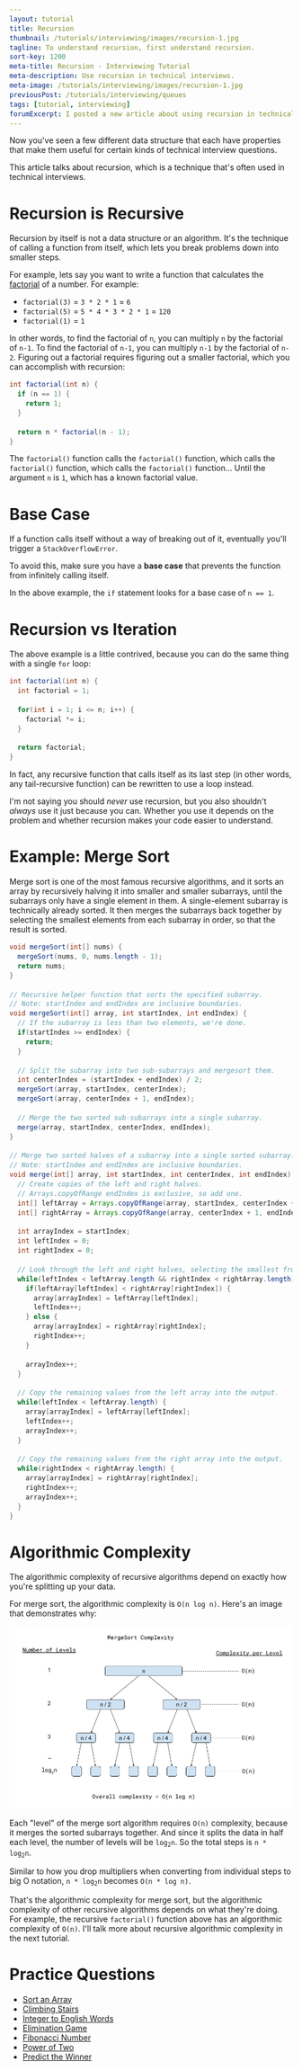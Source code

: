 ```yaml
---
layout: tutorial
title: Recursion
thumbnail: /tutorials/interviewing/images/recursion-1.jpg
tagline: To understand recursion, first understand recursion.
sort-key: 1200
meta-title: Recursion - Interviewing Tutorial
meta-description: Use recursion in technical interviews.
meta-image: /tutorials/interviewing/images/recursion-1.jpg
previousPost: /tutorials/interviewing/queues
tags: [tutorial, interviewing]
forumExcerpt: I posted a new article about using recursion in technical interviews.
---
```


Now you've seen a few different data structure that each have properties that make them useful for certain kinds of technical interview questions.

This article talks about recursion, which is a technique that's often used in technical interviews.

# Recursion is Recursive

Recursion by itself is not a data structure or an algorithm. It's the technique of calling a function from itself, which lets you break problems down into smaller steps.

For example, lets say you want to write a function that calculates the [factorial](https://en.wikipedia.org/wiki/Factorial) of a number. For example:

- `factorial(3)` = `3 * 2 * 1` = `6`
- `factorial(5)` = `5 * 4 * 3 * 2 * 1` = `120`
- `factorial(1)` = `1`

In other words, to find the factorial of `n`, you can multiply `n` by the factorial of `n-1`. To find the factorial of `n-1`, you can multiply `n-1` by the factorial of `n-2`. Figuring out a factorial requires figuring out a smaller factorial, which you can accomplish with recursion:

```java
int factorial(int n) {
  if (n == 1) {
    return 1;
  }

  return n * factorial(n - 1);
}
```

The `factorial()` function calls the `factorial()` function, which calls the `factorial()` function, which calls the `factorial()` function... Until the argument `n` is `1`, which has a known factorial value.

# Base Case

If a function calls itself without a way of breaking out of it, eventually you'll trigger a `StackOverflowError`.

To avoid this, make sure you have a **base case** that prevents the function from infinitely calling itself.

In the above example, the `if` statement looks for a base case of `n == 1`.

# Recursion vs Iteration

The above example is a little contrived, because you can do the same thing with a single `for` loop:

```java
int factorial(int n) {
  int factorial = 1;

  for(int i = 1; i <= n; i++) {
    factorial *= i;
  }

  return factorial;
}
```

In fact, any recursive function that calls itself as its last step (in other words, any tail-recursive function) can be rewritten to use a loop instead.

I'm not saying you should _never_ use recursion, but you also shouldn't _always_ use it just because you can. Whether you use it depends on the problem and whether recursion makes your code easier to understand.

# Example: Merge Sort

Merge sort is one of the most famous recursive algorithms, and it sorts an array by recursively halving it into smaller and smaller subarrays, until the subarrays only have a single element in them. A single-element subarray is technically already sorted. It then merges the subarrays back together by selecting the smallest elements from each subarray in order, so that the result is sorted.

```java
void mergeSort(int[] nums) {
  mergeSort(nums, 0, nums.length - 1);
  return nums;
}

// Recursive helper function that sorts the specified subarray.
// Note: startIndex and endIndex are inclusive boundaries.
void mergeSort(int[] array, int startIndex, int endIndex) {
  // If the subarray is less than two elements, we're done.
  if(startIndex >= endIndex) {
    return;
  }

  // Split the subarray into two sub-subarrays and mergesort them.
  int centerIndex = (startIndex + endIndex) / 2;
  mergeSort(array, startIndex, centerIndex);
  mergeSort(array, centerIndex + 1, endIndex);

  // Merge the two sorted sub-subarrays into a single subarray.
  merge(array, startIndex, centerIndex, endIndex);
}

// Merge two sorted halves of a subarray into a single sorted subarray.
// Note: startIndex and endIndex are inclusive boundaries.
void merge(int[] array, int startIndex, int centerIndex, int endIndex) {
  // Create copies of the left and right halves.
  // Arrays.copyOfRange endIndex is exclusive, so add one.
  int[] leftArray = Arrays.copyOfRange(array, startIndex, centerIndex + 1);
  int[] rightArray = Arrays.copyOfRange(array, centerIndex + 1, endIndex + 1);

  int arrayIndex = startIndex;
  int leftIndex = 0;
  int rightIndex = 0;

  // Look through the left and right halves, selecting the smallest from each in order.
  while(leftIndex < leftArray.length && rightIndex < rightArray.length) {
    if(leftArray[leftIndex] < rightArray[rightIndex]) {
      array[arrayIndex] = leftArray[leftIndex];
      leftIndex++;
    } else {
      array[arrayIndex] = rightArray[rightIndex];
      rightIndex++;
    }

    arrayIndex++;
  }

  // Copy the remaining values from the left array into the output.
  while(leftIndex < leftArray.length) {
    array[arrayIndex] = leftArray[leftIndex];
    leftIndex++;
    arrayIndex++;
  }

  // Copy the remaining values from the right array into the output.
  while(rightIndex < rightArray.length) {
    array[arrayIndex] = rightArray[rightIndex];
    rightIndex++;
    arrayIndex++;
  }
}
```

# Algorithmic Complexity

The algorithmic complexity of recursive algorithms depend on exactly how you're splitting up your data.

For merge sort, the algorithmic complexity is `O(n log n)`. Here's an image that demonstrates why:

![Visualization of merge sort. Each level has O(n) complexity, and there are log 2 n levels, for a total complexity of O(n log n)](/tutorials/interviewing/images/recursion-2.png)

Each "level" of the merge sort algorithm requires `O(n)` complexity, because it merges the sorted subarrays together. And since it splits the data in half each level, the number of levels will be <code>log<sub>2</sub>n</code>. So the total steps is <code>n * log<sub>2</sub>n</code>.

Similar to how you drop multipliers when converting from individual steps to big O notation, <code>n * log<sub>2</sub>n</code> becomes `O(n * log n)`.

That's the algorithmic complexity for merge sort, but the algorithmic complexity of other recursive algorithms depends on what they're doing. For example, the recursive `factorial()` function above has an algorithmic complexity of `O(n)`. I'll talk more about recursive algorithmic complexity in the next tutorial.

# Practice Questions

- [Sort an Array](https://leetcode.com/problems/sort-an-array/)
- [Climbing Stairs](https://leetcode.com/problems/climbing-stairs/)
- [Integer to English Words](https://leetcode.com/problems/integer-to-english-words/)
- [Elimination Game](https://leetcode.com/problems/elimination-game/)
- [Fibonacci Number](https://leetcode.com/problems/fibonacci-number/)
- [Power of Two](https://leetcode.com/problems/power-of-two/)
- [Predict the Winner](https://leetcode.com/problems/predict-the-winner/)
